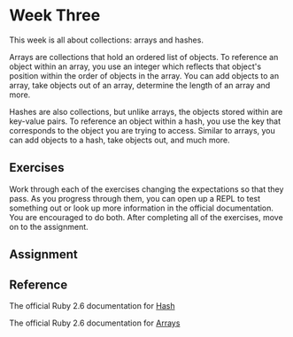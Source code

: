 # Week Three
This week is all about collections: arrays and hashes.

Arrays are collections that hold an ordered list of objects. To reference an object within an array, you use an integer which reflects that object's
position within the order of objects in the array. You can add objects to an array, take objects out of an array, determine the length of an array
and more.

Hashes are also collections, but unlike arrays, the objects stored within are key-value pairs. To reference an object within a hash, you use the
key that corresponds to the object you are trying to access. Similar to arrays, you can add objects to a hash, take objects out, and much more.

## Exercises
Work through each of the exercises changing the expectations so that they pass. As you progress through them, you can open up a REPL to test
something out or look up more information in the official documentation. You are encouraged to do both. After completing all of the exercises,
move on to the assignment.

## Assignment

## Reference
The official Ruby 2.6 documentation for [Hash](https://ruby-doc.org/core-2.6/Hash.html)

The official Ruby 2.6 documentation for [Arrays](https://ruby-doc.org/core-2.6/Array.html)
